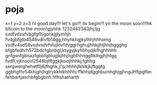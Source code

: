 # poja
x=1
y=2
z=3
hi
good day!!!
let's go!!!
its begin!!!
yo the moon soon!!!hk
bitcoin to the moon!gjyhhk
1232442343jhj;ljg
sxdfvdzsfvbgfgfhigohkjjjlymhjh
fvdgbfgtb4546vdfvfb14gg;hhyhkhgjkylhhjhhhomg
vsdfv4sd56vsdvsdvfvlujklvfdvggrhghujjhhkjjhljhhjhggghg
bfgbfedhrh572bdcfgbnbgl;ktygyjkyhbhydjkfhghhhhh
 gnfgsnfgbnazfgbbfgblujjjkjhhjhghthhnggflklhgjhjhfgg
fvdfl,vjknsovl2546bjlffggkjkoojhhhkj;fghhg
sergwerghehetfllj6jfhghk,jl'p;hhhhjlkhikjkjftggfg
ggbhgfhr54khjghjhgtrykkhlkhhhhj
ffkhhjdgghbumhghjgjhngJHfgigfbn
fehbartjasrhbfgbgbnh
hfhshatharth
